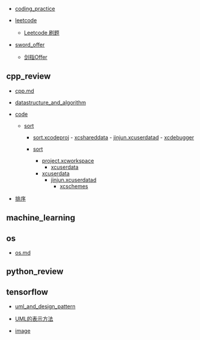 - [coding_practice](coding_practice/README.md)

- [leetcode]()
    - [Leetcode 刷题](coding_practice/leetcode/resolution.md)
- [sword_offer]()
    - [剑指Offer](coding_practice/sword_offer/resolution.md)

## cpp_review

- [cpp.md](cpp_review/cpp.md)
- [datastructure_and_algorithm](datastructure_and_algorithm/README.md)

- [code]()
    - [sort]()
        - [sort.xcodeproj]()
                - [xcshareddata]()
                    - [jinjun.xcuserdatad]()
                    - [xcdebugger]()
        - [sort](datastructure_and_algorithm/code/sort/sort/README.md)

            - [project.xcworkspace]()
                - [xcuserdata]()
            - [xcuserdata]()
                - [jinjun.xcuserdatad]()
                    - [xcschemes]()
- [排序](datastructure_and_algorithm/sort.md)

## machine_learning


## os

- [os.md](os/os.md)

## python_review


## tensorflow

- [uml_and_design_pattern](uml_and_design_pattern/README.md)

- [UML的表示方法](uml_and_design_pattern/UML.md)
- [image]()